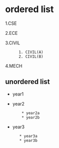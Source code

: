 # ordered list
 1.CSE
 
 2.ECE
 
 3.CIVIL
  
          1. CIVIL(A)
          2. CIVIL(B)
   
4.MECH
    
    
 ## unordered list
 
 - year1
 - year2
 
           * year2a
           * year2b
         
    
 - year3
 
          * year3a
          * year3b
        
   
